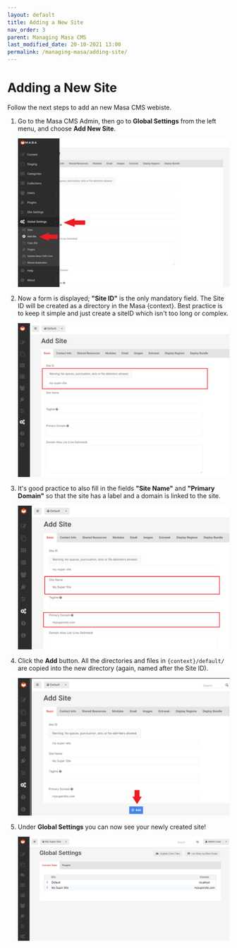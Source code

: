 ```yaml
---
layout: default
title: Adding a New Site
nav_order: 3
parent: Managing Masa CMS
last_modified_date: 20-10-2021 13:00
permalink: /managing-masa/adding-site/
---
```

# Adding a New Site

Follow the next steps to add an new Masa CMS webiste.

1. Go to the Masa CMS Admin, then go to **Global Settings** from the left menu, and choose **Add New Site**.

    ![](/assets/03_managing-masa/03_adding_site/adding_site_1.png)

2. Now a form is displayed; **"Site ID"** is the only mandatory field. The Site ID will be created as a directory in the Masa {context}.
Best practice is to keep it simple and just create a siteID which isn't too long or complex.
    
    ![](/assets/03_managing-masa/03_adding_site/adding_site_2.png)

3. It's good practice to also fill in the fields **"Site Name"** and **"Primary Domain"** so that the site has a label and a domain is linked to the site.

    ![](/assets/03_managing-masa/03_adding_site/adding_site_3.png)

4. Click the **Add** button. All the directories and files in `{context}/default/` are copied into the new directory (again, named after the Site ID).

    ![](/assets/03_managing-masa/03_adding_site/adding_site_4.png)

5. Under **Global Settings** you can now see your newly created site!

    ![](/assets/03_managing-masa/03_adding_site/adding_site_5.png)
